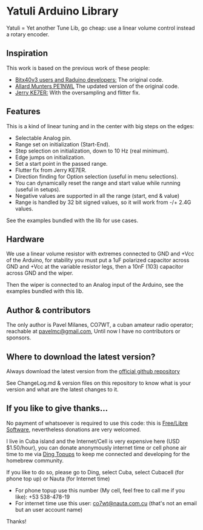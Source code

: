 # Yatuli Arduino Library #

Yatuli = Yet another Tune Lib, go cheap: use a linear volume control instead a rotary encoder.

## Inspiration ##

This work is based on the previous work of these people:

* [Bitx40v3 users and Raduino developers:](https://github.com/afarhan/bitx40) The original code.
* [Allard Munters PE1NWL](https://github.com/amunters/bitx40/) The updated version of the original code.
* [Jerry KE7ER:](#) With the oversampling and flitter fix.

## Features ##

This is a kind of linear tuning and in the center with big steps on the edges:

* Selectable Analog pin.
* Range set on initialization (Start-End).
* Step selection on initialization, down to 10 Hz (real minimum).
* Edge jumps on initialization.
* Set a start point in the passed range.
* Flutter fix from Jerry KE7ER.
* Direction finding for Option selection (useful in menu selections).
* You can dynamically reset the range and start value while running (useful in setups).
* Negative values are supported in all the range (start, end & value)
* Range is handled by 32 bit signed values, so it will work from -/+ 2.4G values.

See the examples bundled with the lib for use cases.

## Hardware ##

We use a linear volume resistor with extremes connected to GND and +Vcc of the Arduino, for stability you must put a 1uF polarized capacitor across GND and +Vcc at the variable resistor legs, then a 10nF (103) capacitor across GND and the wiper.

Then the wiper is connected to an Analog input of the Arduino, see the examples bundled with this lib.

## Author & contributors ##

The only author is Pavel Milanes, CO7WT, a cuban amateur radio operator; reachable at pavelmc@gmail.com, Until now I have no contributors or sponsors.

## Where to download the latest version? ##

Always download the latest version from the [official github repository](https://github.com/pavelmc/Yatuli)

See ChangeLog.md & version files on this repository to know what is your version and what are the latest changes to it.

## If you like to give thanks... ##

No payment of whatsoever is required to use this code: this is [Free/Libre Software](https://en.wikipedia.org/wiki/Software_Libre), nevertheless donations are very welcomed.

I live in Cuba island and the Internet/Cell is very expensive here (USD $1.50/hour), you can donate anonymously internet time or cell phone air time to me via [Ding Topups](https://www.ding.com/) to keep me connected and developing for the homebrew community.

If you like to do so, please go to Ding, select Cuba, select Cubacell (for phone top up) or Nauta (for Internet time)

* For phone topup use this number (My cell, feel free to call me if you like): +53 538-478-19
* For internet time use this user: co7wt@nauta.com.cu (that's not an email but an user account name)

Thanks!
